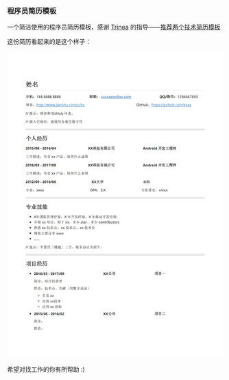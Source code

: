 ### 程序员简历模板
一个简洁使用的程序员简历模板，感谢 [Trinea](https://github.com/Trinea) 的指导——[推荐两个技术简历模板](http://b.codekk.com/detail/Trinea/%E6%8E%A8%E8%8D%90%E4%B8%A4%E4%B8%AA%E6%8A%80%E6%9C%AF%E7%AE%80%E5%8E%86%E6%A8%A1%E6%9D%BF)

这份简历看起来的是这个样子：

![Programmer's resume](snapshot.png)

希望对找工作的你有所帮助 :)